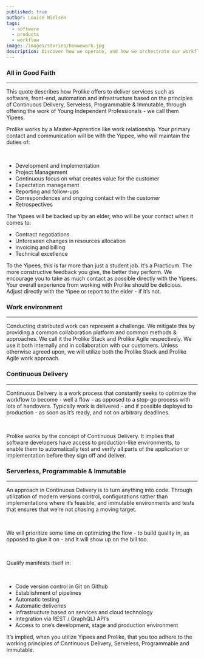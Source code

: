 ```yaml
---
published: true
author: Louise Nielsen
tags:
  - software
  - products
  - workflow
image: /images/stories/howwework.jpg
description: Discover how we operate, and how we orchestrate our workflow on a daily basis
---
```


### All in Good Faith
<hr>
This quote describes how Prolike offers to deliver services such as software, front-end, automation and infrastructure based on the principles of Continuous Delivery, Serveless, Programmable & Immutable, through offering the work of Young Independent Professionals - we call them Yipees.

<br>

Prolike works by a Master-Apprentice like work relationship. Your primary contact and communication will be with the Yippee, who will maintain the duties of:

<br>

- Development and implementation
- Project Management
- Continuous focus on what creates value for the customer
- Expectation management
- Reporting and follow-ups
- Correspondences and ongoing contact with the customer
- Retrospectives

The Yipees will be backed up by an elder, who will be your contact when it comes to:
- Contract negotiations
- Unforeseen changes in resources allocation
- Invoicing and billing
- Technical excellence

To the Yipees, this is far more than just a student job. It’s a Practicum. The more constructive feedback you give, the better they perform. We encourage you to take as much contact as possible directly with the Yipees.
Your overall experience from working with Prolike should be delicious. Adjust directly with the Yipee or report to the elder - if it’s not. 

### Work environment

<hr>

Conducting distributed work can represent a challenge. We mitigate this by providing a common collaboration platform and common methods & approaches. We call it the Prolike Stack and Prolike Agile respectively. We use it both internally and in collaboration with our customers.
Unless otherwise agreed upon, we will utilize both the Prolike Stack and Prolike Agile work approach.

### Continuous Delivery

<hr>

Continuous Delivery is a work process that constantly seeks to optimize the workflow to become - well a flow - as opposed to a stop-go process with lots of handovers. Typically work is delivered - and if possible deployed to production - as soon as it’s ready, and not on arbitrary deadlines.    

<br>

Prolike works by the concept of Continuous Delivery. It implies that software developers have access to   production-like environments, to enable them to automatically test and verify all parts of the application or implementation before they sign off and deliver.

### Serverless, Programmable & Immutable

<hr>

An approach in Continuous Delivery is to turn anything into code. Through utilization of modern versions control, configurations rather than implementations where it’s feasible, and immutable environments and tests that ensures that we’re not chasing a moving target.

<br>  

We will prioritize some time on optimizing the flow - to build quality in, as opposed to glue it on - and it will show up on the bill too.

<br>

Qualify manifests itself in:

<br>

- Code version control in Git on Github
- Establishment of pipelines
- Automatic testing
- Automatic deliveries
- Infrastructure based on services and cloud technology
- Integration via REST / GraphQL) API’s
- Access to one’s development, stage and production environment
   
It’s implied, when you utilize Yipees and Prolike, that you too adhere to the working principles of Continuous Delivery, Serveless, Programmable and Immutable.